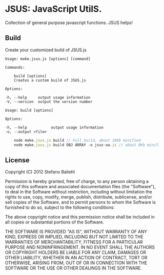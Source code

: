 # JSUS: JavaScript UtilS. 

Collection of general purpose javascript functions. JSUS helps!


## Build

Create your customized build of JSUS.js 


	Usage: make.jsus.js [options] [command]

  	Commands:

		build [options] 
		Creates a custom build of JSUS.js

	Options:

	-h, --help     output usage information
	-V, --version  output the version number

  	Usage: build [options]

	Options:

	-h, --help           output usage information
	-o, --output <file>


```javascript
	node make.jsus.js build // Full build, about 16Kb minified
	node make.jsus.js build OBJ ARRAY -o jsus-oa.js // about 8Kb minified
```

## License

Copyright (C) 2012 Stefano Balietti

Permission is hereby granted, free of charge, to any person obtaining a copy of this software and associated documentation files (the "Software"), to deal in the Software without restriction, including without limitation the rights to use, copy, modify, merge, publish, distribute, sublicense, and/or sell copies of the Software, and to permit persons to whom the Software is furnished to do so, subject to the following conditions:

The above copyright notice and this permission notice shall be included in all copies or substantial portions of the Software.

THE SOFTWARE IS PROVIDED "AS IS", WITHOUT WARRANTY OF ANY KIND, EXPRESS OR IMPLIED, INCLUDING BUT NOT LIMITED TO THE WARRANTIES OF MERCHANTABILITY, FITNESS FOR A PARTICULAR PURPOSE AND NONINFRINGEMENT. IN NO EVENT SHALL THE AUTHORS OR COPYRIGHT HOLDERS BE LIABLE FOR ANY CLAIM, DAMAGES OR OTHER LIABILITY, WHETHER IN AN ACTION OF CONTRACT, TORT OR OTHERWISE, ARISING FROM, OUT OF OR IN CONNECTION WITH THE SOFTWARE OR THE USE OR OTHER DEALINGS IN THE SOFTWARE.

